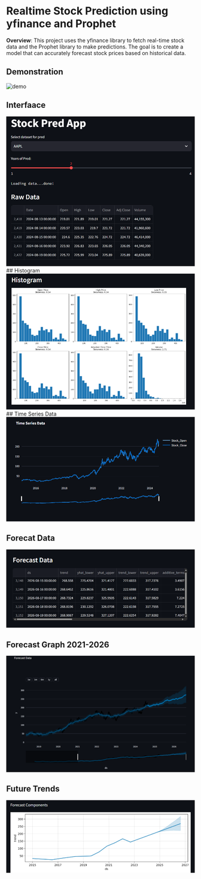 # Realtime Stock Prediction using yfinance and Prophet
**Overview**: This project uses the yfinance library to fetch real-time stock data and the Prophet library  to make predictions. The goal is to create a model that can accurately forecast stock prices based on historical data.

## Demonstration
![demo](https://github.com/iamrajharshit/Stock-Pred-WebApp/blob/main/img/pred.gif)

## Interfaace
<img src="https://github.com/iamrajharshit/Stock-Pred-WebApp/blob/main/img/Screenshot%20(588).png">
## Histogram
<img src="https://github.com/iamrajharshit/Stock-Pred-WebApp/blob/main/img/image.png">
## Time Series Data
<img src="https://github.com/iamrajharshit/Stock-Pred-WebApp/blob/main/img/Screenshot%20(589).png">

## Forecat Data
<img src="https://github.com/iamrajharshit/Stock-Pred-WebApp/blob/main/img/Screenshot%20(590).png">

## Forecast Graph 2021-2026
<img src="https://github.com/iamrajharshit/Stock-Pred-WebApp/blob/main/img/Screenshot%20(591).png">

## Future Trends
<img src="https://github.com/iamrajharshit/Stock-Pred-WebApp/blob/main/img/Screenshot%20(592).png">
